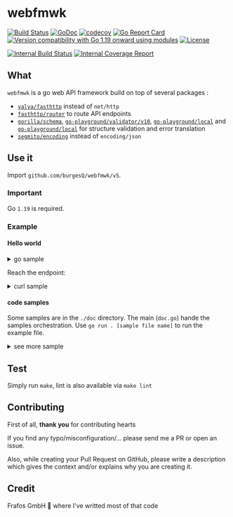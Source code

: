# webfmwk

[![Build Status][11]][1]
[![GoDoc][12]][2]
[![codecov][13]][3]
[![Go Report Card][14]][4]
[![Version compatibility with Go 1.19 onward using modules][15]][5]
[![License][16]][6]


[![Internal Build Status][17]][7]
[![Internal Coverage Report][18]][8]

[1]:https://github.com/burgesQ/webfmwk/actions?query=workflow%3AGoTest
[2]:http://godoc.org/github.com/burgesQ/webfmwk/
[3]:https://codecov.io/gh/burgesQ/webfmwk
[4]:https://goreportcard.com/report/github.com/burgesQ/webfmwk
[5]:https://github.com/burgesQ/webfmwk#run
[6]:https://raw.githubusercontent.com/burgesQ/webfmwk/master/LICENSE
[7]:https://gitlab.frafos.net/gommon/webfmwk/-/commits/master
[8]:https://gitlab.frafos.net/gommon/webfmwk/-/commits/master

[11]:https://github.com/burgesQ/webfmwk/workflows/GoTest/badge.svg
[12]:https://godoc.org/github.com/burgesQ/webfmwk/v5?status.svg
[13]:https://codecov.io/gh/burgesQ/webfmwk/branch/master/graph/badge.svg
[14]:https://goreportcard.com/badge/github.com/burgesQ/webfmwk
[15]:https://img.shields.io/badge/compatible%20with-go1.19+-5272b4.svg
[16]:https://img.shields.io/badge/license-dwtfywtpl-blue.svg
[17]:https://gitlab.frafos.net/gommon/webfmwk/badges/master/pipeline.svg
[18]:https://gitlab.frafos.net/gommon/webfmwk/badges/master/coverage.svg

## What

`webfmwk` is a go web API framework build on top of several packages :
- [`valya/fasthttp`][21] instead of `net/http`
- [`fasthttp/router`][22] to route API endpoints
-  [`gorilla/schema`][23], [`go-playground/validator/v10`][24],
[`go-playground/local`][25] and [`go-playground/local`][26] for
structure validation and error translation
- [`segmito/encoding`][27] instead of `encoding/json`


[21]:github.com/valyala/fasthttp
[22]:github.com/fasthttp/router
[23]:github.com/gorilla/schema
[24]:gopkg.in/go-playground/validator.v10
[25]:gopkg.in/go-playground/universal-translator
[26]:gopkg.in/go-playground/local
[27]:github.com/segmentio/encoding

## Use it

Import `github.com/burgesQ/webfmwk/v5`.

### Important

Go `1.19` is required.

### Example

#### Hello world

<details><summary>go sample</summary>
<p>

```go
package main

import (
    "net/http"

    "github.com/burgesQ/webfmwk/v5"
)

// curl -X GET 127.0.0.1:4242/hello
// { "message": "hello world" }
func main() {
    var s = webfmwk.InitServer()

    s.GET("/hello", func(c webfmwk.Context) error {
        c.JSONBlob(http.StatusOK, []byte(`{ "message": "hello world" }`))
    })

    // ctrl+c is handled internaly
    defer s.WaitAndStop()

    s.Start(":4242")
}
```
</p>
</details>

Reach the endpoint:

<details><summary>curl sample</summary>
<p>

```bash
$ curl -i 'http://localhost:4242/hello'
HTTP/1.1 200 OK
Accept: application/json; charset=UTF-8
Content-Type: application/json; charset=UTF-8
Produce: application/json; charset=UTF-8
Date: Mon, 18 May 2020 07:45:31 GMT
Content-Length: 25

{"message":"hello world"}%
```

</p>
</details>

#### code samples

Some samples are in the `./doc` directory. The main (`doc.go`) hande the samples
orchestration. Use `go run . [sample file name]` to run the example file.

<details><summary>see more sample</summary>
<p>

```bash
$ cd doc
$ go run . panic_to_error
. panic_to_error
running panic_to_error (use panic to handle some error case)
- DBG  :    -- crtl-c support enabled
- DBG  :    -- handlers loaded
- DBG  : exit handler: starting
- DBG  : http server :4242: starting
- DBG  : [+] server 1 (:4242)
- DBG  : [+] new connection
+ INFO : [+] (f2124b89-414b-4361-96ec-5f227c0e3369) : [GET]/panic
+ INFO : [-] (f2124b89-414b-4361-96ec-5f227c0e3369) : [422](27)
- DBG  : [-] (f2124b89-414b-4361-96ec-5f227c0e3369) : >{"error":"user not logged"}<
```


| what                                         | **filename**        |
| :-                                           | :-                  |
| return hello world                           | `hello_world.go`    |
| fetch value from url                         | `url_param.go`      |
| fetch query param value                      | `query_param.go`    |
| post content handling                        | `post_content.go`   |
| register mutliple endpoints                  | `routes.go`         |
| overload the framework context               | `custom_context.go` |
| register extra hanlders / middleware         | `handlers.go`       |
| generate and expose a swagger doc            | `swagger.go`        |
| start the server in https                    | `tls.go`            |
| attach worker to the server pool             | `custom_worker.go`  |
| add an ID per requrest (ease logging for ex) | `request_id.go`     |
| panic to return an http error                | `panic_to_error.go` |

</p>
</details>

## Test

Simply run `make`, lint is also available via `make lint`

## Contributing

First of all, **thank you** for contributing hearts

If you find any typo/misconfiguration/... please send me a PR or open an issue.

Also, while creating your Pull Request on GitHub, please write a description
which gives the context and/or explains why you are creating it.

## Credit

Frafos GmbH :tada: where I've writted most of that code
